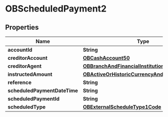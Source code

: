 
# OBScheduledPayment2

## Properties
Name | Type | Description | Notes
------------ | ------------- | ------------- | -------------
**accountId** | **String** |  | 
**creditorAccount** | [**OBCashAccount50**](OBCashAccount50.md) |  |  [optional]
**creditorAgent** | [**OBBranchAndFinancialInstitutionIdentification51**](OBBranchAndFinancialInstitutionIdentification51.md) |  |  [optional]
**instructedAmount** | [**OBActiveOrHistoricCurrencyAndAmount9**](OBActiveOrHistoricCurrencyAndAmount9.md) |  | 
**reference** | **String** |  |  [optional]
**scheduledPaymentDateTime** | **String** |  | 
**scheduledPaymentId** | **String** |  |  [optional]
**scheduledType** | [**OBExternalScheduleType1Code**](OBExternalScheduleType1Code.md) |  | 



